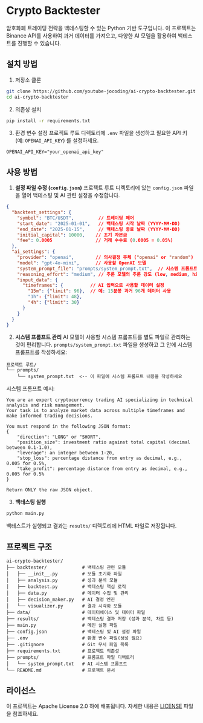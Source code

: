 # Crypto Backtester

암호화폐 트레이딩 전략을 백테스팅할 수 있는 Python 기반 도구입니다. 이 프로젝트는 Binance API를 사용하여 과거 데이터를 가져오고, 다양한 AI 모델을 활용하여 백테스트를 진행할 수 있습니다.

## 설치 방법

1. 저장소 클론
```bash
git clone https://github.com/youtube-jocoding/ai-crypto-backtester.git
cd ai-crypto-backtester
```

2. 의존성 설치
```bash
pip install -r requirements.txt
```

3. 환경 변수 설정
프로젝트 루트 디렉토리에 `.env` 파일을 생성하고 필요한 API 키 (예: `OPENAI_API_KEY`) 를 설정하세요.
```
OPENAI_API_KEY="your_openai_api_key"
```

## 사용 방법

1. **설정 파일 수정 (`config.json`)**
프로젝트 루트 디렉토리에 있는 `config.json` 파일을 열어 백테스팅 및 AI 관련 설정을 수정합니다.

```json
{
  "backtest_settings": {
    "symbol": "BTC/USDT",         // 트레이딩 페어
    "start_date": "2025-01-01",   // 백테스팅 시작 날짜 (YYYY-MM-DD)
    "end_date": "2025-01-15",     // 백테스팅 종료 날짜 (YYYY-MM-DD)
    "initial_capital": 10000,    // 초기 자본금
    "fee": 0.0005                // 거래 수수료 (0.0005 = 0.05%)
  },
  "ai_settings": {
    "provider": "openai",        // 의사결정 주체 ("openai" or "random")
    "model": "gpt-4o-mini",      // 사용할 OpenAI 모델
    "system_prompt_file": "prompts/system_prompt.txt",  // 시스템 프롬프트 파일 경로
    "reasoning_effort": "medium", // 추론 모델의 추론 강도 (low, medium, high)
    "input_data": {
      "timeframes": {          // AI 입력으로 사용할 데이터 설정
        "15m": {"limit": 96},  // 예: 15분봉 과거 96개 데이터 사용
        "1h": {"limit": 48},
        "4h": {"limit": 30}
      }
    }
  }
}
```

2. **시스템 프롬프트 관리**
AI 모델이 사용할 시스템 프롬프트를 별도 파일로 관리하는 것이 편리합니다. 
`prompts/system_prompt.txt` 파일을 생성하고 그 안에 시스템 프롬프트를 작성하세요:

```
프로젝트 루트/
└── prompts/
    └── system_prompt.txt  <-- 이 파일에 시스템 프롬프트 내용을 작성하세요
```

시스템 프롬프트 예시:
```
You are an expert cryptocurrency trading AI specializing in technical analysis and risk management. 
Your task is to analyze market data across multiple timeframes and make informed trading decisions.

You must respond in the following JSON format:
{
    "direction": "LONG" or "SHORT",
    "position_size": investment ratio against total capital (decimal between 0.1-1.0),
    "leverage": an integer between 1-20,
    "stop_loss": percentage distance from entry as decimal, e.g., 0.005 for 0.5%,
    "take_profit": percentage distance from entry as decimal, e.g., 0.005 for 0.5%
}

Return ONLY the raw JSON object.
```

3. **백테스팅 실행**
```bash
python main.py
```
백테스트가 실행되고 결과는 `results/` 디렉토리에 HTML 파일로 저장됩니다.

## 프로젝트 구조

```
ai-crypto-backtester/
├── backtester/             # 백테스팅 관련 모듈
│   ├── __init__.py         # 모듈 초기화 파일
│   ├── analysis.py         # 성과 분석 모듈
│   ├── backtest.py         # 백테스팅 핵심 로직
│   ├── data.py             # 데이터 수집 및 관리
│   ├── decision_maker.py   # AI 결정 엔진
│   └── visualizer.py       # 결과 시각화 모듈
├── data/                   # 데이터베이스 및 데이터 파일
├── results/                # 백테스팅 결과 저장 (성과 분석, 차트 등)
├── main.py                 # 메인 실행 파일
├── config.json             # 백테스팅 및 AI 설정 파일
├── .env                    # 환경 변수 파일(생성 필요)
├── .gitignore              # Git 무시 파일 목록
├── requirements.txt        # 프로젝트 의존성
├── prompts/                # 프롬프트 파일 디렉토리
│   └── system_prompt.txt   # AI 시스템 프롬프트
└── README.md               # 프로젝트 문서
```

## 라이선스
이 프로젝트는 Apache License 2.0 하에 배포됩니다. 자세한 내용은 [LICENSE](LICENSE) 파일을 참조하세요.